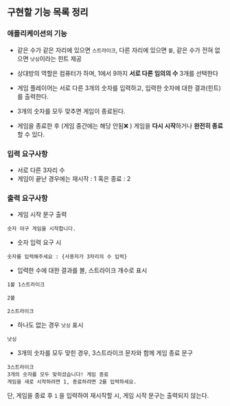 

## 구현할 기능 목록 정리



### 애플리케이션의 기능

- 같은 수가 같은 자리에 있으면 `스트라이크`, 다른 자리에 있으면 `볼`, 같은 수가 전혀 없으면 `낫싱`이라는 힌트 제공

- 상대방의 역할은 컴퓨터가 하며, 1에서 9까지 **서로 다른 임의의 수** 3개를 선택한다
- 게임 플레이어는 서로 다른 3개의 숫자를 입력하고, 입력한 숫자에 대한 결과(힌트) 를 출력한다.
- 3개의 숫자를 모두 맞추면 게임이 종료된다.
- 게임을 종료한 후 (게임 중간에는 해당 안됨❌ ) 게임을 **다시 시작**하거나 **완전히 종료**할 수 있다.



### 입력 요구사항

- 서로 다른 3자리 수
- 게임이 끝난 경우에는 재시작 : 1 혹은 종료 : 2



### 출력 요구사항

- 게임 시작 문구 출력

```
숫자 야구 게임을 시작합니다.
```

- 숫자 입력 요구 시

```
숫자를 입력해주세요 : {사용자가 3자리의 수 입력}
```

- 입력한 수에 대한 결과를 볼, 스트라이크 개수로 표시

```
1볼 1스트라이크
```

```
2볼
```

```
2스트라이크
```

- 하나도 없는 경우 `낫싱` 표시

```
낫싱
```

- 3개의 숫자를 모두 맞힌 경우, 3스트라이크 문자와 함께 게임 종료 문구

```
3스트라이크
3개의 숫자를 모두 맞히셨습니다! 게임 종료
게임을 새로 시작하려면 1, 종료하려면 2를 입력하세요.
```

단, 게임을 종료 후 `1` 을 입력하여 재시작할 시, 게임 시작 문구는 출력되지 않는다.





